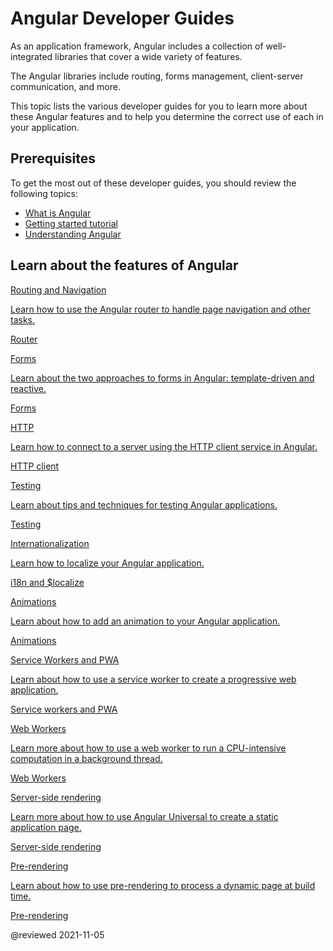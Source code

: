 # Angular Developer Guides

As an application framework, Angular includes a collection of well-integrated libraries that cover a wide variety of features.

The Angular libraries include routing, forms management, client-server communication, and more.

This topic lists the various developer guides for you to learn more about these Angular features and to help you determine the correct use of each in your application.

## Prerequisites

To get the most out of these developer guides, you should review the following topics:

*   [What is Angular][AioGuideWhatIsAngular]
*   [Getting started tutorial][AioStart]
*   [Understanding Angular][AioGuideUnderstandingAngularOverview]

## Learn about the features of Angular

<div class="card-container">
  <a href="guide/routing-overview" class="docs-card" title="Routing and navigation developer guide">
    <section>Routing and Navigation</section>
    <p>Learn how to use the Angular router to handle page navigation and other tasks.</p>
    <p class="card-footer">Router</p>
  </a>
  <a href="guide/forms-overview" class="docs-card" title="Angular forms developer guide">
    <section>Forms</section>
    <p>Learn about the two approaches to forms in Angular: template-driven and reactive.</p>
    <p class="card-footer">Forms</p>
  </a>
  <a href="guide/http" class="docs-card" title="Angular HTTP client developer guide">
    <section>HTTP</section>
    <p>Learn how to connect to a server using the HTTP client service in Angular.</p>
    <p class="card-footer">HTTP client</p>
  </a>
  <a href="guide/testing" class="docs-card" title="Angular testing developer guide">
    <section>Testing</section>
    <p>Learn about tips and techniques for testing Angular applications.</p>
    <p class="card-footer">Testing</p>
  </a>
  <a href="guide/i18n-overview" class="docs-card" title="Angular internationalization developer guide">
    <section>Internationalization</section>
    <p>Learn how to localize your Angular application.</p>
    <p class="card-footer">i18n and &dollar;localize</p>
  </a>
  <a href="guide/animations" class="docs-card" title="Angular animations developer guide">
    <section>Animations</section>
    <p>Learn about how to add an animation to your Angular application.</p>
    <p class="card-footer">Animations</p>
  </a>
  <a href="guide/service-worker-intro" class="docs-card" title="Angular service worker developer guide">
    <section>Service Workers and PWA</section>
    <p>Learn about how to use a service worker to create a progressive web application.</p>
    <p class="card-footer">Service workers and PWA</p>
  </a>
  <a href="guide/web-worker" class="docs-card" title="Web Workers">
    <section>Web Workers</section>
    <p>Learn more about how to use a web worker to run a CPU-intensive computation in a background thread.</p>
    <p class="card-footer">Web Workers</p>
  </a>
  <a href="guide/universal" class="docs-card" title="Server-side rendering">
    <section>Server-side rendering</section>
    <p>Learn more about how to use Angular Universal to create a static application page.</p>
    <p class="card-footer">Server-side rendering</p>
  </a>
  <a href="guide/prerendering" class="docs-card" title="Pre-rendering">
    <section>Pre-rendering</section>
    <p>Learn about how to use pre-rendering to process a dynamic page at build time.</p>
    <p class="card-footer">Pre-rendering</p>
  </a>
</div>

<!-- links -->

[AioGuideUnderstandingAngularOverview]: guide/understanding-angular-overview "Understanding Angular | Angular"

[AioGuideWhatIsAngular]: guide/what-is-angular "What is Angular\? | Angular"

[AioStart]: start "Getting started with Angular | Angular"

<!-- external links -->

<!-- end links -->

@reviewed 2021-11-05
